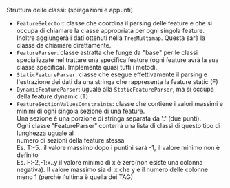 Struttura delle classi: (spiegazioni e appunti)

* `FeatureSelector`: classe che coordina il parsing delle feature e che si occupa di chiamare la classe appropriata per ogni singola feature. Inoltre aggiungerà i dati ottenuti nella `TreeMultimap`. Questa sarà la classe da chiamare direttamente.
* `FeatureParser`: classe astratta che funge da "base" per le classi specializzate nel trattare una specifica feature (ogni feature avrà la sua classe specifica). Implementa quasi tutti i metodi. 
* `StaticFeatureParser`: classe che esegue effettivamente il parsing e l'estrazione dei dati da una stringa che rappresenta la feature static (F)
* `DynamicFeatureParser`: uguale alla `StaticFeatureParser`, ma si occupa della feature dynamic (T)
* `FeatureSectionValuesConstraints`: classe che contiene i valori massimi e minimi di ogni singola sezione di una feature.  
  Una sezione è una porzione di stringa separata da ':' (due punti).  
  Ogni classe "FeatureParser" conterrà una lista di classi di questo tipo di lunghezza uguale al  
  numero di sezioni della feature stessa  
  Es. T:-5..   il valore massimo dopo i puntini sarà -1, il valore minimo non è definito  
  Es. F:-2,-1:x..y  il valore minimo di x è zero(non esiste una colonna negativa). Il valore massimo sia di x che y è il numero delle colonne meno 1 (perchè l'ultima è quella dei TAG)  
                
